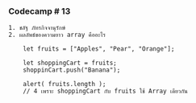 ### Codecamp # 13

    1. ชลัฐ ภัทรกิจจานุรักษ์
    2. ผลลัพธ์ของความยาว array คืออะไร

        let fruits = ["Apples", "Pear", "Orange"];

        let shoppingCart = fruits;
        shoppinCart.push("Banana");

        alert( fruits.length );
        // 4 เพราะ shoppingCart กับ fruits ใช้ Array เดียวกัน
